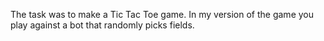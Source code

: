The task was to make a Tic Tac Toe game.
In my version of the game you play against a bot that randomly picks fields.

